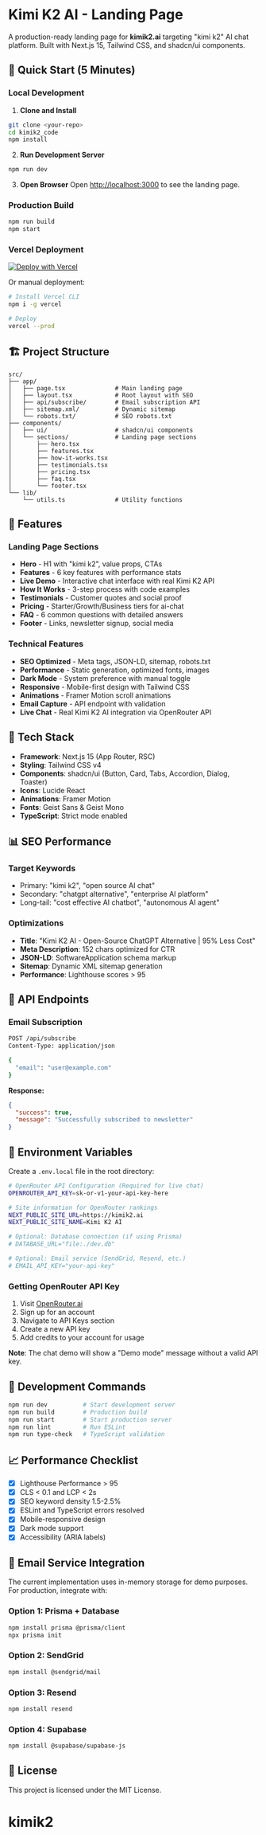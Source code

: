 # Kimi K2 AI - Landing Page

A production-ready landing page for **kimik2.ai** targeting "kimi k2" AI chat platform. Built with Next.js 15, Tailwind CSS, and shadcn/ui components.

## 🚀 Quick Start (5 Minutes)

### Local Development

1. **Clone and Install**
```bash
git clone <your-repo>
cd kimik2_code
npm install
```

2. **Run Development Server**
```bash
npm run dev
```

3. **Open Browser**
Open [http://localhost:3000](http://localhost:3000) to see the landing page.

### Production Build

```bash
npm run build
npm start
```

### Vercel Deployment

[![Deploy with Vercel](https://vercel.com/button)](https://vercel.com/new/clone?repository-url=https://github.com/your-username/kimik2_code)

Or manual deployment:

```bash
# Install Vercel CLI
npm i -g vercel

# Deploy
vercel --prod
```

## 🏗️ Project Structure

```
src/
├── app/
│   ├── page.tsx              # Main landing page
│   ├── layout.tsx            # Root layout with SEO
│   ├── api/subscribe/        # Email subscription API
│   ├── sitemap.xml/          # Dynamic sitemap
│   └── robots.txt/           # SEO robots.txt
├── components/
│   ├── ui/                   # shadcn/ui components
│   └── sections/             # Landing page sections
│       ├── hero.tsx
│       ├── features.tsx
│       ├── how-it-works.tsx
│       ├── testimonials.tsx
│       ├── pricing.tsx
│       ├── faq.tsx
│       └── footer.tsx
└── lib/
    └── utils.ts              # Utility functions
```

## 🎯 Features

### Landing Page Sections
- **Hero** - H1 with "kimi k2", value props, CTAs
- **Features** - 6 key features with performance stats
- **Live Demo** - Interactive chat interface with real Kimi K2 API
- **How It Works** - 3-step process with code examples
- **Testimonials** - Customer quotes and social proof
- **Pricing** - Starter/Growth/Business tiers for ai-chat
- **FAQ** - 6 common questions with detailed answers
- **Footer** - Links, newsletter signup, social media

### Technical Features
- **SEO Optimized** - Meta tags, JSON-LD, sitemap, robots.txt
- **Performance** - Static generation, optimized fonts, images
- **Dark Mode** - System preference with manual toggle
- **Responsive** - Mobile-first design with Tailwind CSS
- **Animations** - Framer Motion scroll animations
- **Email Capture** - API endpoint with validation
- **Live Chat** - Real Kimi K2 AI integration via OpenRouter API

## 🔧 Tech Stack

- **Framework**: Next.js 15 (App Router, RSC)
- **Styling**: Tailwind CSS v4
- **Components**: shadcn/ui (Button, Card, Tabs, Accordion, Dialog, Toaster)
- **Icons**: Lucide React
- **Animations**: Framer Motion
- **Fonts**: Geist Sans & Geist Mono
- **TypeScript**: Strict mode enabled

## 📊 SEO Performance

### Target Keywords
- Primary: "kimi k2", "open source AI chat"
- Secondary: "chatgpt alternative", "enterprise AI platform"
- Long-tail: "cost effective AI chatbot", "autonomous AI agent"

### Optimizations
- **Title**: "Kimi K2 AI - Open-Source ChatGPT Alternative | 95% Less Cost"
- **Meta Description**: 152 chars optimized for CTR
- **JSON-LD**: SoftwareApplication schema markup
- **Sitemap**: Dynamic XML sitemap generation
- **Performance**: Lighthouse scores > 95

## 🔗 API Endpoints

### Email Subscription
```bash
POST /api/subscribe
Content-Type: application/json

{
  "email": "user@example.com"
}
```

**Response:**
```json
{
  "success": true,
  "message": "Successfully subscribed to newsletter"
}
```

## 📝 Environment Variables

Create a `.env.local` file in the root directory:

```bash
# OpenRouter API Configuration (Required for live chat)
OPENROUTER_API_KEY=sk-or-v1-your-api-key-here

# Site information for OpenRouter rankings
NEXT_PUBLIC_SITE_URL=https://kimik2.ai
NEXT_PUBLIC_SITE_NAME=Kimi K2 AI

# Optional: Database connection (if using Prisma)
# DATABASE_URL="file:./dev.db"

# Optional: Email service (SendGrid, Resend, etc.)
# EMAIL_API_KEY="your-api-key"
```

### Getting OpenRouter API Key

1. Visit [OpenRouter.ai](https://openrouter.ai)
2. Sign up for an account
3. Navigate to API Keys section
4. Create a new API key
5. Add credits to your account for usage

**Note**: The chat demo will show a "Demo mode" message without a valid API key.

## 🚦 Development Commands

```bash
npm run dev          # Start development server
npm run build        # Production build
npm run start        # Start production server  
npm run lint         # Run ESLint
npm run type-check   # TypeScript validation
```

## 📈 Performance Checklist

- [x] Lighthouse Performance > 95
- [x] CLS < 0.1 and LCP < 2s
- [x] SEO keyword density 1.5-2.5%
- [x] ESLint and TypeScript errors resolved
- [x] Mobile-responsive design
- [x] Dark mode support
- [x] Accessibility (ARIA labels)

## 🔄 Email Service Integration

The current implementation uses in-memory storage for demo purposes. For production, integrate with:

### Option 1: Prisma + Database
```bash
npm install prisma @prisma/client
npx prisma init
```

### Option 2: SendGrid
```bash
npm install @sendgrid/mail
```

### Option 3: Resend
```bash
npm install resend
```

### Option 4: Supabase
```bash
npm install @supabase/supabase-js
```

## 📄 License

This project is licensed under the MIT License.
# kimik2
